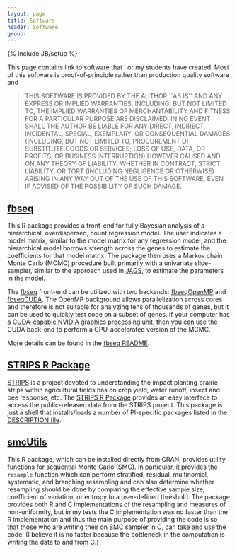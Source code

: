 ```yaml
---
layout: page
title: Software
header: Software
group: 
---
```

{% include JB/setup %}

This page contains link to software that I or my students have created. 
Most of this software is proof-of-principle rather than production quality 
software and 

> THIS SOFTWARE IS PROVIDED BY THE AUTHOR ``AS IS'' AND ANY EXPRESS OR IMPLIED WARRANTIES, INCLUDING, BUT NOT LIMITED TO, THE IMPLIED WARRANTIES OF MERCHANTABILITY AND FITNESS FOR A PARTICULAR PURPOSE ARE DISCLAIMED. IN NO EVENT SHALL THE AUTHOR BE LIABLE FOR ANY DIRECT, INDIRECT, INCIDENTAL, SPECIAL, EXEMPLARY, OR CONSEQUENTIAL DAMAGES (INCLUDING, BUT NOT LIMITED TO, PROCUREMENT OF SUBSTITUTE GOODS OR SERVICES; LOSS OF USE, DATA, OR PROFITS; OR BUSINESS INTERRUPTION) HOWEVER CAUSED AND ON ANY THEORY OF LIABILITY, WHETHER IN CONTRACT, STRICT LIABILITY, OR TORT (INCLUDING NEGLIGENCE OR OTHERWISE) ARISING IN ANY WAY OUT OF THE USE OF THIS SOFTWARE, EVEN IF ADVISED OF THE POSSIBILITY OF SUCH DAMAGE.

## [fbseq](https://github.com/wlandau/fbseq)

This R package provides a front-end for fully Bayesian analysis of a 
hierarchical, overdispersed, count regression model. 
The user indicates a model matrix, similar to the model matrix for any 
regression model, and the hierarchical model borrows strength across the genes
to estimate the coefficients for that model matrix. 
The package then uses a Markov chain Monte Carlo (MCMC) procedure built 
primarily with a univariate slice-sampler, 
similar to the approach used in [JAGS](http://mcmc-jags.sourceforge.net/),
to estimate the parameters in the model. 

The [fbseq](https://github.com/wlandau/fbseq) front-end can be utilized with 
two backends: [fbseqOpenMP](https://github.com/wlandau/fbseqOpenMP) and [fbseqCUDA](https://github.com/wlandau/fbseqCUDA).
The OpenMP background allows parallelization across cores and therefore is not
suitable for analyzing tens of thousands of genes, but it can be used to 
quickly test code on a subset of genes.
If your computer has a [CUDA-capable NVIDIA graphics processing unit](https://developer.nvidia.com/cuda-gpus), then you can use the CUDA 
back-end to perform a GPU-accelerated version of the MCMC. 

More details can be found in the [fbseq README](https://github.com/wlandau/fbseq/blob/master/README.md). 

## [STRIPS R Package](https://github.com/ISU-STRIPS/STRIPS)

[STRIPS](https://www.nrem.iastate.edu/research/STRIPs/) is a project 
devoted to understanding the impact planting prairie strips within 
agricultural fields has on crop yield, water runoff, insect and bee response, 
etc. 
The [STRIPS R Package](https://github.com/ISU-STRIPS/STRIPS) provides an easy
interface to access the public-released data from the STRIPS project. 
This package is just a shell that installs/loads a number of PI-specific 
packages listed in the [DESCRIPTION file](https://github.com/ISU-STRIPS/STRIPS/blob/master/DESCRIPTION).


## [smcUtils](https://cran.r-project.org/web/packages/smcUtils/index.html)

This R package, which can be installed directly from CRAN, provides utility
functions for sequential Monte Carlo (SMC). 
In particular, it provides the `resample` function which can perform stratified,
residual, multinomial, systematic, and branching resampling and can also 
determine whether resampling should be done by comparing the effective
sample size, coefficient of variation, or entropy to a user-defined threshold.
The package provides both R and C implementations of the resampling and measures
of non-uniformity, but in my tests the C implementation was no faster than the R
implementation and thus the main purpose of providing the code is so that those
who are writing their on SMC sampler in C, can take and use the code. 
(I believe it is no faster because the bottleneck in the computation is writing
the data to and from C.)
